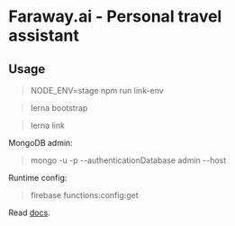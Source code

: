 # Faraway.ai - Personal travel assistant

## Usage

> NODE_ENV=stage npm run link-env

> lerna bootstrap

> lerna link

MongoDB admin:
> mongo -u <username> -p --authenticationDatabase admin --host <host>

Runtime config:
> firebase functions:config:get

Read [docs](https://firebase.google.com/docs/functions/config-env).
